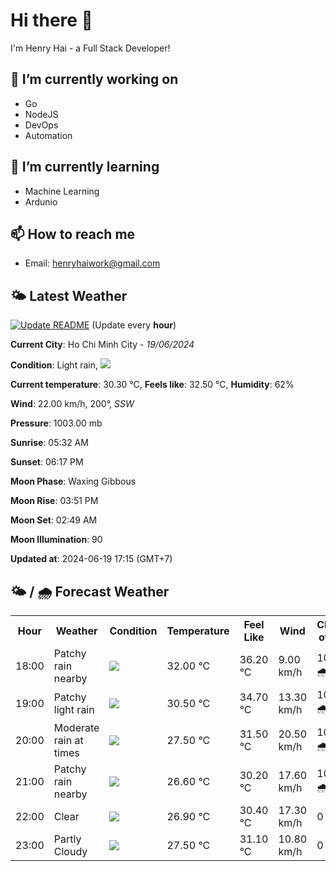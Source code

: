 # Hi there 👋

I'm Henry Hai - a Full Stack Developer!

## 🔭 I’m currently working on

- Go
- NodeJS
- DevOps
- Automation

## 🌱 I’m currently learning

- Machine Learning
- Ardunio

## 📫 How to reach me

- Email: <henryhaiwork@gmail.com>

## 🌤️ Latest Weather
[![Update README](https://github.com/henry0hai/henry0hai/actions/workflows/udpateReadme.yml/badge.svg)](https://github.com/henry0hai/henry0hai/actions/workflows/udpateReadme.yml)
(Update every **hour**)
<!-- CURRENT_WEATHER:START -->
**Current City**: Ho Chi Minh City - *19/06/2024*

**Condition**: Light rain, <img src="https://cdn.weatherapi.com/weather/64x64/day/296.png"/>

**Current temperature**: 30.30 °C, **Feels like**: 32.50 °C, **Humidity**: 62%

**Wind**: 22.00 km/h, 200°, *SSW*

**Pressure**: 1003.00 mb

**Sunrise**: 05:32 AM

**Sunset**: 06:17 PM

**Moon Phase**: Waxing Gibbous

**Moon Rise**: 03:51 PM

**Moon Set**: 02:49 AM

**Moon Illumination**: 90

**Updated at**: 2024-06-19 17:15 (GMT+7)<!-- CURRENT_WEATHER:END -->

## 🌤️ / 🌧️ Forecast Weather
<!-- FORECAST_WEATHER:START -->
<table>
		<tr>
			<th>Hour</th>
			<th>Weather</th>
			<th>Condition</th>
			<th>Temperature</th>
			<th>Feel Like</th>
			<th>Wind</th>
			<th>Chance of Rain</th>
		</tr>
				<tr>
					<td>18:00</td>
					<td>Patchy rain nearby</td>
					<td><img src='https://cdn.weatherapi.com/weather/64x64/day/176.png'/></td>
					<td>32.00 °C</td>
					<td>36.20 °C</td>
					<td>9.00 km/h</td>
					<td>100 % 🌧️</td>
				</tr>
				<tr>
					<td>19:00</td>
					<td>Patchy light rain</td>
					<td><img src='https://cdn.weatherapi.com/weather/64x64/night/293.png'/></td>
					<td>30.50 °C</td>
					<td>34.70 °C</td>
					<td>13.30 km/h</td>
					<td>100 % 🌧️</td>
				</tr>
				<tr>
					<td>20:00</td>
					<td>Moderate rain at times</td>
					<td><img src='https://cdn.weatherapi.com/weather/64x64/night/299.png'/></td>
					<td>27.50 °C</td>
					<td>31.50 °C</td>
					<td>20.50 km/h</td>
					<td>100 % 🌧️</td>
				</tr>
				<tr>
					<td>21:00</td>
					<td>Patchy rain nearby</td>
					<td><img src='https://cdn.weatherapi.com/weather/64x64/night/176.png'/></td>
					<td>26.60 °C</td>
					<td>30.20 °C</td>
					<td>17.60 km/h</td>
					<td>100 % 🌧️</td>
				</tr>
				<tr>
					<td>22:00</td>
					<td>Clear </td>
					<td><img src='https://cdn.weatherapi.com/weather/64x64/night/113.png'/></td>
					<td>26.90 °C</td>
					<td>30.40 °C</td>
					<td>17.30 km/h</td>
					<td>0 %</td>
				</tr>
				<tr>
					<td>23:00</td>
					<td>Partly Cloudy </td>
					<td><img src='https://cdn.weatherapi.com/weather/64x64/night/116.png'/></td>
					<td>27.50 °C</td>
					<td>31.10 °C</td>
					<td>10.80 km/h</td>
					<td>0 %</td>
				</tr>
</table>
<!-- FORECAST_WEATHER:END -->
